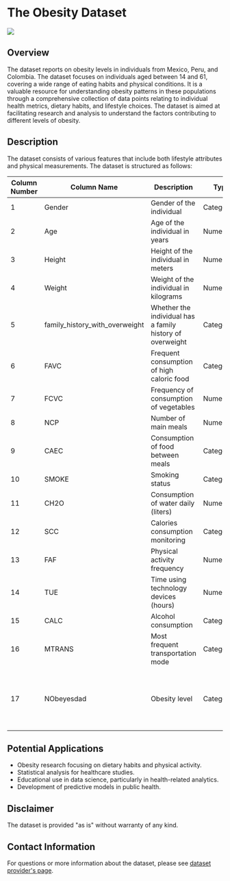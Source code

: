 # The Obesity Dataset

![](https://media.gettyimages.com/id/85074748/photo/obese-man-with-72-inch-waist.jpg?s=2048x2048&w=gi&k=20&c=hZZhDirAK0xGSHg8R7TGCrpGDbU_cRLsEGtVaxic7dE=)


## Overview
The dataset reports on obesity levels in individuals from Mexico, Peru, and Colombia. The dataset focuses on individuals aged between 14 and 61, covering a wide range of eating habits and physical conditions. It is a valuable resource for understanding obesity patterns in these populations through a comprehensive collection of data points relating to individual health metrics, dietary habits, and lifestyle choices. The dataset is aimed at facilitating research and analysis to understand the factors contributing to different levels of obesity.

## Description
The dataset consists of various features that include both lifestyle attributes and physical measurements. The dataset is structured as follows:

| Column Number | Column Name                      | Description                                      | Type            | Possible Values/Range |
|---------------|----------------------------------|--------------------------------------------------|-----------------|-----------------------|
| 1             | Gender                           | Gender of the individual                         | Categorical     | [Female, Male]        |
| 2             | Age                              | Age of the individual in years                   | Numerical       | 14.0 - 61.0           |
| 3             | Height                           | Height of the individual in meters               | Numerical       | 1.45 - 1.98           |
| 4             | Weight                           | Weight of the individual in kilograms            | Numerical       | 39.0 - 173.0          |
| 5             | family_history_with_overweight   | Whether the individual has a family history of overweight | Categorical | [yes, no]         |
| 6             | FAVC                             | Frequent consumption of high caloric food        | Categorical     | [no, yes]             |
| 7             | FCVC                             | Frequency of consumption of vegetables           | Numerical       | 1.0 - 3.0             |
| 8             | NCP                              | Number of main meals                             | Numerical       | 1.0 - 4.0             |
| 9             | CAEC                             | Consumption of food between meals                | Categorical     | [Sometimes, Frequently, Always, no] |
| 10            | SMOKE                            | Smoking status                                   | Categorical     | [no, yes]             |
| 11            | CH2O                             | Consumption of water daily (liters)              | Numerical       | 1.0 - 3.0             |
| 12            | SCC                              | Calories consumption monitoring                  | Categorical     | [no, yes]             |
| 13            | FAF                              | Physical activity frequency                      | Numerical       | 0.0 - 3.0             |
| 14            | TUE                              | Time using technology devices (hours)            | Numerical       | 0.0 - 2.0             |
| 15            | CALC                             | Alcohol consumption                              | Categorical     | [no, Sometimes, Frequently, Always] |
| 16            | MTRANS                           | Most frequent transportation mode                | Categorical     | [Public_Transportation, Walking, Automobile, Motorbike, Bike] |
| 17            | NObeyesdad                       | Obesity level                                    | Categorical     | [Normal_Weight, Overweight_Level_I, Overweight_Level_II, Obesity_Type_I, Obesity_Type_II, Obesity_Type_III, Insufficient_Weight] |

## Potential Applications
- Obesity research focusing on dietary habits and physical activity.
- Statistical analysis for healthcare studies.
- Educational use in data science, particularly in health-related analytics.
- Development of predictive models in public health.

## Disclaimer
The dataset is provided "as is" without warranty of any kind.

## Contact Information
For questions or more information about the dataset, please see [dataset provider's page](https://www.kaggle.com/datasets/aravindpcoder/obesity-or-cvd-risk-classifyregressorcluster).

